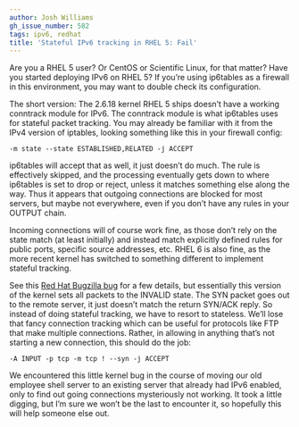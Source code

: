 ```yaml
---
author: Josh Williams
gh_issue_number: 582
tags: ipv6, redhat
title: 'Stateful IPv6 tracking in RHEL 5: Fail'
---
```




Are you a RHEL 5 user? Or CentOS or Scientific Linux, for that matter? Have you started deploying IPv6 on RHEL 5? If you’re using ip6tables as a firewall in this environment, you may want to double check its configuration.

The short version: The 2.6.18 kernel RHEL 5 ships doesn’t have a working conntrack module for IPv6. The conntrack module is what ip6tables uses for stateful packet tracking. You may already be familiar with it from the IPv4 version of iptables, looking something like this in your firewall config:

```nohighlight
-m state --state ESTABLISHED,RELATED -j ACCEPT
```

ip6tables will accept that as well, it just doesn’t do much. The rule is effectively skipped, and the processing eventually gets down to where ip6tables is set to drop or reject, unless it matches something else along the way. Thus it appears that outgoing connections are blocked for most servers, but maybe not everywhere, even if you don’t have any rules in your OUTPUT chain.

Incoming connections will of course work fine, as those don’t rely on the state match (at least initially) and instead match explicitly defined rules for public ports, specific source addresses, etc. RHEL 6 is also fine, as the more recent kernel has switched to something different to implement stateful tracking.

See this [Red Hat Bugzilla bug](https://bugzilla.redhat.com/show_bug.cgi?id=232933) for a few details, but essentially this version of the kernel sets all packets to the INVALID state. The SYN packet goes out to the remote server, it just doesn’t match the return SYN/ACK reply. So instead of doing stateful tracking, we have to resort to stateless. We’ll lose that fancy connection tracking which can be useful for protocols like FTP that make multiple connections. Rather, in allowing in anything that’s not starting a new connection, this should do the job:

```nohighlight
-A INPUT -p tcp -m tcp ! --syn -j ACCEPT
```

We encountered this little kernel bug in the course of moving our old employee shell server to an existing server that already had IPv6 enabled, only to find out going connections mysteriously not working. It took a little digging, but I’m sure we won’t be the last to encounter it, so hopefully this will help someone else out.


